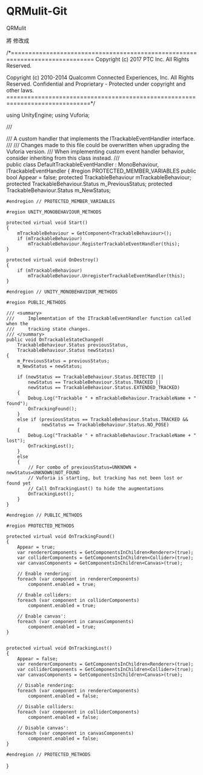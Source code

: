 # QRMulit-Git
QRMulit

將 <DefaultTrackableEventHandler> 修改成
  
  /*==============================================================================
Copyright (c) 2017 PTC Inc. All Rights Reserved.

Copyright (c) 2010-2014 Qualcomm Connected Experiences, Inc.
All Rights Reserved.
Confidential and Proprietary - Protected under copyright and other laws.
==============================================================================*/

using UnityEngine;
using Vuforia;

/// <summary>
/// A custom handler that implements the ITrackableEventHandler interface.
///
/// Changes made to this file could be overwritten when upgrading the Vuforia version.
/// When implementing custom event handler behavior, consider inheriting from this class instead.
/// </summary>
public class DefaultTrackableEventHandler : MonoBehaviour, ITrackableEventHandler
{
    #region PROTECTED_MEMBER_VARIABLES
    public bool Appear = false;
    protected TrackableBehaviour mTrackableBehaviour;
    protected TrackableBehaviour.Status m_PreviousStatus;
    protected TrackableBehaviour.Status m_NewStatus;

    #endregion // PROTECTED_MEMBER_VARIABLES

    #region UNITY_MONOBEHAVIOUR_METHODS

    protected virtual void Start()
    {
        mTrackableBehaviour = GetComponent<TrackableBehaviour>();
        if (mTrackableBehaviour)
            mTrackableBehaviour.RegisterTrackableEventHandler(this);
    }

    protected virtual void OnDestroy()
    {
        if (mTrackableBehaviour)
            mTrackableBehaviour.UnregisterTrackableEventHandler(this);
    }

    #endregion // UNITY_MONOBEHAVIOUR_METHODS

    #region PUBLIC_METHODS

    /// <summary>
    ///     Implementation of the ITrackableEventHandler function called when the
    ///     tracking state changes.
    /// </summary>
    public void OnTrackableStateChanged(
        TrackableBehaviour.Status previousStatus,
        TrackableBehaviour.Status newStatus)
    {
        m_PreviousStatus = previousStatus;
        m_NewStatus = newStatus;

        if (newStatus == TrackableBehaviour.Status.DETECTED ||
            newStatus == TrackableBehaviour.Status.TRACKED ||
            newStatus == TrackableBehaviour.Status.EXTENDED_TRACKED)
        {
            Debug.Log("Trackable " + mTrackableBehaviour.TrackableName + " found");
            OnTrackingFound();
        }
        else if (previousStatus == TrackableBehaviour.Status.TRACKED &&
                 newStatus == TrackableBehaviour.Status.NO_POSE)
        {
            Debug.Log("Trackable " + mTrackableBehaviour.TrackableName + " lost");
            OnTrackingLost();
        }
        else
        {
            // For combo of previousStatus=UNKNOWN + newStatus=UNKNOWN|NOT_FOUND
            // Vuforia is starting, but tracking has not been lost or found yet
            // Call OnTrackingLost() to hide the augmentations
            OnTrackingLost();
        }
    }

    #endregion // PUBLIC_METHODS

    #region PROTECTED_METHODS

    protected virtual void OnTrackingFound()
    {
        Appear = true;
        var rendererComponents = GetComponentsInChildren<Renderer>(true);
        var colliderComponents = GetComponentsInChildren<Collider>(true);
        var canvasComponents = GetComponentsInChildren<Canvas>(true);

        // Enable rendering:
        foreach (var component in rendererComponents)
            component.enabled = true;

        // Enable colliders:
        foreach (var component in colliderComponents)
            component.enabled = true;

        // Enable canvas':
        foreach (var component in canvasComponents)
            component.enabled = true;
    }


    protected virtual void OnTrackingLost()
    {
        Appear = false;
        var rendererComponents = GetComponentsInChildren<Renderer>(true);
        var colliderComponents = GetComponentsInChildren<Collider>(true);
        var canvasComponents = GetComponentsInChildren<Canvas>(true);

        // Disable rendering:
        foreach (var component in rendererComponents)
            component.enabled = false;

        // Disable colliders:
        foreach (var component in colliderComponents)
            component.enabled = false;

        // Disable canvas':
        foreach (var component in canvasComponents)
            component.enabled = false;
    }

    #endregion // PROTECTED_METHODS
}

  
